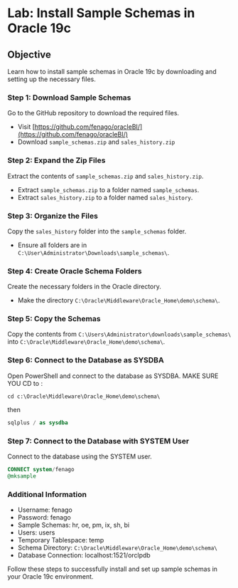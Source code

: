 
# Lab: Install Sample Schemas in Oracle 19c

## Objective
Learn how to install sample schemas in Oracle 19c by downloading and setting up the necessary files.

### Step 1: Download Sample Schemas
Go to the GitHub repository to download the required files.

- Visit [https://github.com/fenago/oracleBI/](https://github.com/fenago/oracleBI/)
- Download `sample_schemas.zip` and `sales_history.zip`

### Step 2: Expand the Zip Files
Extract the contents of `sample_schemas.zip` and `sales_history.zip`.

- Extract `sample_schemas.zip` to a folder named `sample_schemas`.
- Extract `sales_history.zip` to a folder named `sales_history`.

### Step 3: Organize the Files
Copy the `sales_history` folder into the `sample_schemas` folder.

- Ensure all folders are in `C:\User\Administrator\Downloads\sample_schemas\`.

### Step 4: Create Oracle Schema Folders
Create the necessary folders in the Oracle directory.

- Make the directory `C:\Oracle\Middleware\Oracle_Home\demo\schema\`.

### Step 5: Copy the Schemas
Copy the contents from `C:\Users\Administrator\downloads\sample_schemas\` into `C:\Oracle\Middleware\Oracle_Home\demo\schema\`.

### Step 6: Connect to the Database as SYSDBA
Open PowerShell and connect to the database as SYSDBA.
MAKE SURE YOU CD to :
```
cd c:\Oracle\Middleware\Oracle_Home\demo\schema\
```
then
```sql
sqlplus / as sysdba
```

### Step 7: Connect to the Database with SYSTEM User
Connect to the database using the SYSTEM user.

```sql
CONNECT system/fenago
@mksample
```

### Additional Information
- Username: fenago
- Password: fenago
- Sample Schemas: hr, oe, pm, ix, sh, bi
- Users: users
- Temporary Tablespace: temp
- Schema Directory: `C:\Oracle\Middleware\Oracle_Home\demo\schema\`
- Database Connection: localhost:1521/orclpdb

Follow these steps to successfully install and set up sample schemas in your Oracle 19c environment.
